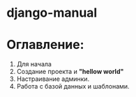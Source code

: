 # django-manual
# Оглавление:
1.  Для начала
2. Создание проекта и **"hellow world"**
3. Настраивание админки.
4. Работа с базой данных и шаблонами. 
